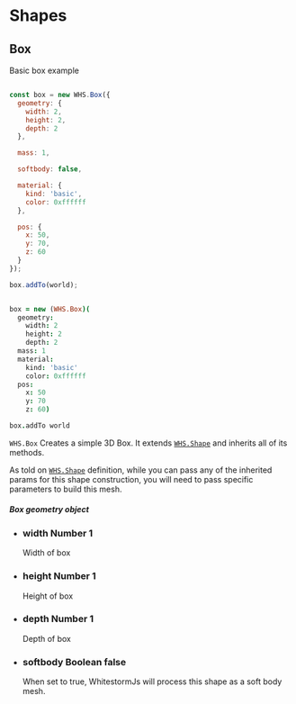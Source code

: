 # Shapes

<h2 class="ws" id="box">Box</h2>

<div class="blockTitle h3">Basic box example</div>

```javascript

const box = new WHS.Box({
  geometry: {
    width: 2,
    height: 2,
    depth: 2
  },

  mass: 1,

  softbody: false,

  material: {
    kind: 'basic',
    color: 0xffffff
  },

  pos: {
    x: 50,
    y: 70,
    z: 60
  }
});

box.addTo(world);

```

```coffeescript

box = new (WHS.Box)(
  geometry:
    width: 2
    height: 2
    depth: 2
  mass: 1
  material:
    kind: 'basic'
    color: 0xffffff
  pos:
    x: 50
    y: 70
    z: 60)

box.addTo world

```


`WHS.Box` Creates a simple 3D Box. It extends <a href="#shape">`WHS.Shape`</a> and inherits all of its methods.

As told on <a href="#shape">`WHS.Shape`</a> definition, while you can pass any of the inherited params for this shape construction, you will need to
pass specific parameters to build this mesh.

<div class="params" id="box-geometry">
  <h5>Box geometry object <a href="#box-geometry" class="anchor"></a></h5>
  <ul>
    <li id="box-geometry-width">
      <h3><a href="#box-geometry-width" class="anchor"></a> width
        <span class="type">Number</span>
        <span class="default">1</span>
      </h3>
      <p>Width of box</p>
    </li>
    <li id="box-geometry-height">
      <h3><a href="#box-geometry-height" class="anchor"></a> height
        <span class="type">Number</span>
        <span class="default">1</span>
      </h3>
      <p>Height of box</p>
    </li>
    <li id="box-geometry-depth">
      <h3><a href="#box-geometry-depth" class="anchor"></a> depth
        <span class="type">Number</span>
        <span class="default">1</span>
      </h3>
      <p>Depth of box</p>
    </li>
    <li id="box-softbody">
      <h3><a href="#box-softbody" class="anchor"></a> softbody
        <span class="type">Boolean</span>
        <span class="default">false</span>
      </h3>
      <p>When set to true, WhitestormJs will process
      this shape as a soft body mesh.</p>      
    </li>
  </ul>
</div>
